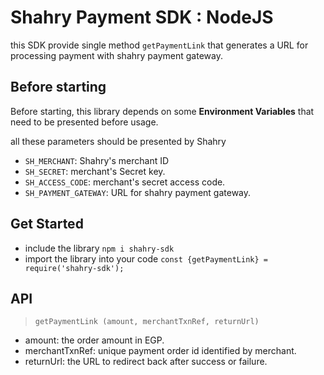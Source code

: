 # Shahry Payment SDK : NodeJS

this SDK provide single method `getPaymentLink` that generates a URL for processing payment with shahry payment gateway.

## Before starting
Before starting, this library depends on some **Environment Variables** that need to be presented before usage.

all these parameters should be presented by Shahry

- `SH_MERCHANT`: Shahry's merchant ID
- `SH_SECRET`: merchant's Secret key.
- `SH_ACCESS_CODE`: merchant's secret access code.
- `SH_PAYMENT_GATEWAY`: URL for shahry payment gateway.

## Get Started
- include the library `npm i shahry-sdk`
- import the library into your code `const {getPaymentLink} = require('shahry-sdk');`



## API
 > `getPaymentLink (amount, merchantTxnRef, returnUrl)`

- amount: the order amount in EGP.
- merchantTxnRef: unique payment order id identified by merchant.
- returnUrl: the URL to redirect back after success or failure.
